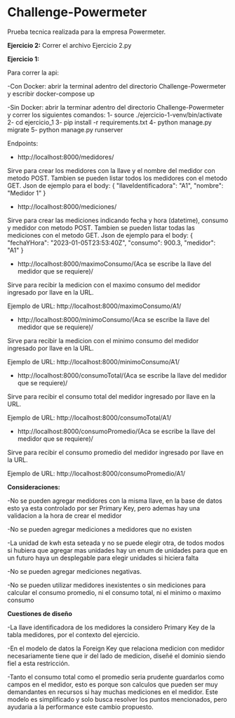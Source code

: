 # Challenge-Powermeter

Prueba tecnica realizada para la empresa Powermeter.

**Ejercicio 2:**
Correr el archivo Ejercicio 2.py

**Ejercicio 1:**

Para correr la api:

-Con Docker: abrir la terminal adentro del directorio Challenge-Powermeter y escribir docker-compose up


-Sin Docker: abrir la terminar adentro del directorio Challenge-Powermeter y correr los siguientes comandos:
1- source ./ejercicio-1-venv/bin/activate
2- cd ejercicio_1
3- pip install -r requirements.txt
4- python manage.py migrate
5- python manage.py runserver


Endpoints:
- http://localhost:8000/medidores/

Sirve para crear los medidores con la llave y el nombre del medidor con metodo POST.
Tambien se pueden listar todos los medidores con el metodo GET.
Json de ejemplo para el body:
{
        "llaveIdentificadora": "A1",
        "nombre": "Medidor 1"
}

- http://localhost:8000/mediciones/

Sirve para crear las mediciones indicando fecha y hora (datetime), consumo y medidor con metodo POST.
Tambien se pueden listar todas las mediciones con el metodo GET.
Json de ejemplo para el body:
{
        "fechaYHora": "2023-01-05T23:53:40Z",
        "consumo": 900.3,
        "medidor": "A1"
}

- http://localhost:8000/maximoConsumo/(Aca se escribe la llave del medidor que se requiere)/

Sirve para recibir la medicion con el maximo consumo del medidor ingresado por llave en la URL.

Ejemplo de URL: http://localhost:8000/maximoConsumo/A1/

- http://localhost:8000/minimoConsumo/(Aca se escribe la llave del medidor que se requiere)/

Sirve para recibir la medicion con el minimo consumo del medidor ingresado por llave en la URL.

Ejemplo de URL: http://localhost:8000/minimoConsumo/A1/

- http://localhost:8000/consumoTotal/(Aca se escribe la llave del medidor que se requiere)/

Sirve para recibir el consumo total del medidor ingresado por llave en la URL.

Ejemplo de URL: http://localhost:8000/consumoTotal/A1/

- http://localhost:8000/consumoPromedio/(Aca se escribe la llave del medidor que se requiere)/

Sirve para recibir el consumo promedio del medidor ingresado por llave en la URL.

Ejemplo de URL: http://localhost:8000/consumoPromedio/A1/


**Consideraciones:**

-No se pueden agregar medidores con la misma llave, en la base de datos esto ya esta controlado por ser Primary Key, pero ademas
hay una validacion a la hora de crear el medidor

-No se pueden agregar mediciones a medidores que no existen

-La unidad de kwh esta seteada y no se puede elegir otra, de todos modos si hubiera que agregar mas unidades hay un enum de 
unidades para que en un futuro haya un desplegable para elegir unidades si hiciera falta

-No se pueden agregar mediciones negativas.

-No se pueden utilizar medidores inexistentes o sin mediciones para calcular el consumo promedio, ni el consumo total, ni el minimo o maximo consumo

**Cuestiones de diseño**

-La llave identificadora de los medidores la considero Primary Key de la tabla medidores, por el contexto del ejercicio.

-En el modelo de datos la Foreign Key que relaciona medicion con medidor necesariamente tiene que ir del lado de medicion, diseñé el dominio siendo
fiel a esta restricción.

-Tanto el consumo total como el promedio seria prudente guardarlos como campos en el medidor, esto es porque son calculos que pueden ser muy demandantes
en recursos si hay muchas mediciones en el medidor. Este modelo es simplificado y solo busca resolver los puntos mencionados, pero ayudaria a la performance este cambio propuesto.
